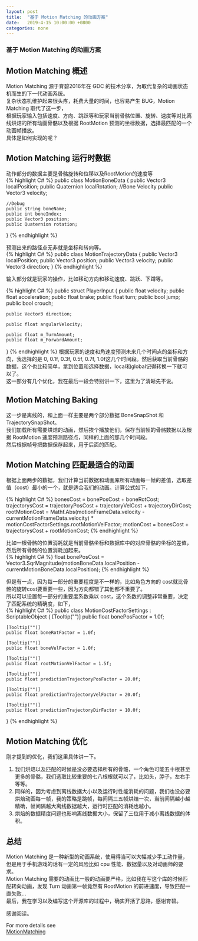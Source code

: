 ```yaml
---
layout: post
title:  "基于 Motion Matching 的动画方案"
date:   2019-4-15 10:00:00 +0800
categories: none
---
```

### 基于 Motion Matching 的动画方案

## Motion Matching 概述
Motion Matching 源于育碧2016年在 GDC 的技术分享，为取代复杂的动画状态机而生的下一代动画系统。<br>
复杂状态机维护起来很头疼，耗费大量的时间，也容易产生 BUG，Motion Matching 取代了这一步，<br>
根据玩家输入包括速度、方向、跳跃等和玩家当前骨骼位置、旋转、速度等对比离线烘焙的所有动画骨骼以及根据 RootMotion 预测的坐标数据，选择最匹配的一个动画帧播放。<br>
具体是如何实现的呢？<br>

## Motion Matching 运行时数据
动作部分的数据主要是骨骼旋转和位移以及RootMotion的速度等<br>
{% highlight C# %}
public class MotionBoneData
{
    public Vector3 localPosition;
    public Quaternion localRotation;
    //Bone Velocity
    public Vector3 velocity;

    //Debug
    public string boneName;
    public int boneIndex;
    public Vector3 position;
    public Quaternion rotation;
}
{% endhighlight %}

预测出来的路径点无非就是坐标和转向等。<br>
{% highlight C# %}
public class MotionTrajectoryData
{
    public Vector3 localPosition;
    public Vector3 position;
    public Vector3 velocity;
    public Vector3 direction;
}
{% endhighlight %}


输入部分就是玩家的操作，比如移动方向和移动速度、跳跃、下蹲等。<br>

{% highlight C# %}
public struct PlayerInput
{
    public float velocity;
    public float acceleration;
    public float brake;
    public float turn;
    public bool jump;
    public bool crouch;

    public Vector3 direction;

    public float angularVelocity;

    public float m_TurnAmount;
    public float m_ForwardAmount;
}
{% endhighlight %}
根据玩家的速度和角速度预测未来几个时间点的坐标和方向，我选择的是 0, 0.1f, 0.3f, 0.5f, 0.7f, 1.0f这几个时间段。然后获取当前骨骼的数据，这个也比较简单，拿到位置和选择数据，local和global记得转换一下就可以了。<br>
这一部分有几个优化，我在最后一段会特别讲一下，这里为了清晰先不说。<br>
## Motion Matching Baking
这一步是离线的，和上面一样主要是两个部分数据 BoneSnapShot 和 TrajectorySnapShot。<br>
我们加载所有需要烘焙的动画，然后挨个播放他们，保存当前帧的骨骼数据以及根据 RootMotion 速度预测路径点，同样的上面的那几个时间段。<br>
然后根据帧号把数据保存起来，用于后面的匹配。<br>

## Motion Matching 匹配最适合的动画 
根据上面两步的数据，我们计算当前数据和动画库所有动画每一帧的差值，选取差值（cost）最小的一个，就是适合我们的动画。计算公式如下，<br>

{% highlight C# %}
bonesCost = bonePosCost + boneRotCost;
trajectorysCost = trajectoryPosCost + trajectoryVelCost + trajectoryDirCost;
rootMotionCost = Mathf.Abs(motionFrameData.velocity - currentMotionFrameData.velocity) * motionCostFactorSettings.rootMotionVelFactor;
motionCost = bonesCost + trajectorysCost + rootMotionCost;
{% endhighlight %}

比如一根骨骼的位置消耗就是当前骨骼坐标和数据库中的对应骨骼的坐标的差值，然后所有骨骼的位置消耗加起来。<br>
{% highlight C# %}
float bonePosCost = Vector3.SqrMagnitude(motionBoneData.localPosition - currentMotionBoneData.localPosition);
{% endhighlight %}

但是有一点，因为每一部分的重要程度是不一样的，比如角色方向的 cost就比骨骼的旋转cost要重要一些，因为方向都错了其他都不重要了。<br>
所以可以设置每一部分的重要度系数乘以 cost，这个系数的调整非常重要，决定了匹配系统的精确度，如下，<br>
{% highlight C# %}
public class MotionCostFactorSettings : ScriptableObject
{
    [Tooltip("")]
    public float bonePosFactor = 1.0f;

    [Tooltip("")]
    public float boneRotFactor = 1.0f;

    [Tooltip("")]
    public float boneVelFactor = 1.0f;

    [Tooltip("")]
    public float rootMotionVelFactor = 1.5f;

    [Tooltip("")]
    public float predictionTrajectoryPosFactor = 20.0f;

    [Tooltip("")]
    public float predictionTrajectoryVelFactor = 20.0f;

    [Tooltip("")]
    public float predictionTrajectoryDirFactor = 10.0f;
}
{% endhighlight %}

## Motion Matching 优化
刚才提到的优化，我们这里具体讲一下。<br>
1. 我们烘焙以及匹配的时候是没必要选择所有的骨骼，一个角色可能五十根甚至更多的骨骼，我们选取比较重要的七八根根就可以了，比如头，脖子，左右手等等。<br>
2. 同样的，因为考虑到离线数据大小以及运行时性能消耗的问题，我们也没必要烘焙动画每一帧，我的策略是跳帧，每间隔三五帧烘焙一次，当前间隔越小越精确，帧间隔越大离线数据越大，运行时匹配的消耗也越小。<br>
3. 烘焙的数据精度问题也影响离线数据大小，保留了三位用于减小离线数据的体积。<br>

## 总结
Motion Matching 是一种新型的动画系统，使用得当可以大幅减少手工动作量，但是用于手机游戏的话有一定的风险比如 cpu 性能、数据量以及对动画师的要求。<br>
Motion Matching 需要的动画比一般的动画要严格，比如我在写这个库的时候匹配转向动画，发现 Turn 动画第一帧竟然有 RootMotion 的前进速度，导致匹配一直失败...<br>
最后，我在学习以及编写这个开源库的过程中，确实开括了思路，感谢育碧。<br>


感谢阅读。<br>

For more details see <br>
[MotionMatching](https://github.com/nashnie/MotionMatching)<br>
